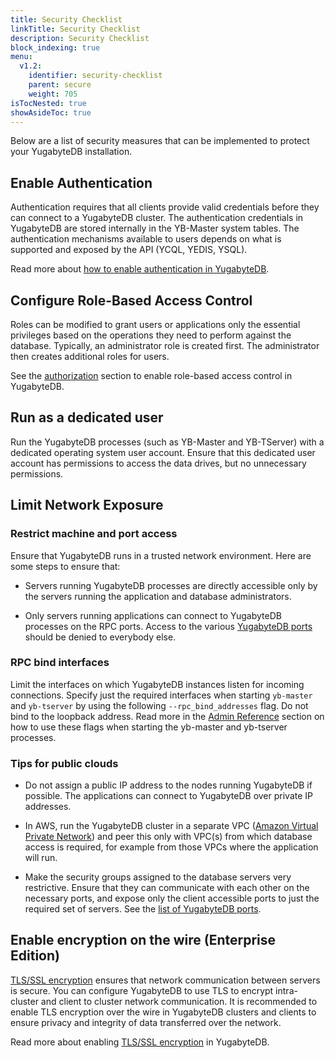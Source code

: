 ```yaml
---
title: Security Checklist
linkTitle: Security Checklist
description: Security Checklist
block_indexing: true
menu:
  v1.2:
    identifier: security-checklist
    parent: secure
    weight: 705
isTocNested: true
showAsideToc: true
---
```


Below are a list of security measures that can be implemented to protect your YugabyteDB installation.


## Enable Authentication

Authentication requires that all clients provide valid credentials before they can connect to a YugabyteDB cluster. The authentication credentials in YugabyteDB are stored internally in the YB-Master system tables. The authentication mechanisms available to users depends on what is supported and exposed by the API (YCQL, YEDIS, YSQL).

Read more about [how to enable authentication in YugabyteDB](../authentication).

## Configure Role-Based Access Control

Roles can be modified to grant users or applications only the essential privileges based on the operations they need to perform against the database. Typically, an administrator role is created first. The administrator then creates additional roles for users.

See the [authorization](../authorization) section to enable role-based access control in YugabyteDB.

## Run as a dedicated user

Run the YugabyteDB processes (such as YB-Master and YB-TServer) with a dedicated operating system user account. Ensure that this dedicated user account has permissions to access the data drives, but no unnecessary permissions.


## Limit Network Exposure

### Restrict machine and port access

Ensure that YugabyteDB runs in a trusted network environment.  Here are some steps to ensure that:

* Servers running YugabyteDB processes are directly accessible only by the servers running the application and database administrators.

* Only servers running applications can connect to YugabyteDB processes on the RPC ports. Access to the various [YugabyteDB ports](../../deploy/checklist/#default-ports-reference) should be denied to everybody else.


### RPC bind interfaces

Limit the interfaces on which YugabyteDB instances listen for incoming connections. Specify just the required interfaces when starting `yb-master` and `yb-tserver` by using the following `--rpc_bind_addresses` flag. Do not bind to the loopback address. Read more in the [Admin Reference](../../admin/yb-tserver/) section on how to use these flags when starting the yb-master and yb-tserver processes.


### Tips for public clouds

* Do not assign a public IP address to the nodes running YugabyteDB if possible. The applications can connect to YugabyteDB over private IP addresses.

* In AWS, run the YugabyteDB cluster in a separate VPC ([Amazon Virtual Private Network](https://docs.aws.amazon.com/vpc/latest/userguide/what-is-amazon-vpc.html)) and peer this only with VPC(s) from which database access is required, for example from those VPCs where the application will run.

* Make the security groups assigned to the database servers very restrictive. Ensure that they can communicate with each other on the necessary ports, and expose only the client accessible ports to just the required set of servers. See the [list of YugabyteDB ports](../../deploy/checklist/#default-ports-reference).


## Enable encryption on the wire (Enterprise Edition)

[TLS/SSL encryption](https://en.wikipedia.org/wiki/Transport_Layer_Security) ensures that network communication between servers is secure. You can configure YugabyteDB to use TLS to encrypt intra-cluster and client to cluster network communication. It is recommended to enable TLS encryption over the wire in YugabyteDB clusters and clients to ensure privacy and integrity of data transferred over the network.

Read more about enabling [TLS/SSL encryption](../tls-encryption) in YugabyteDB.



